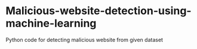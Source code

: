 # Malicious-website-detection-using-machine-learning
Python code for detecting malicious website from given dataset
